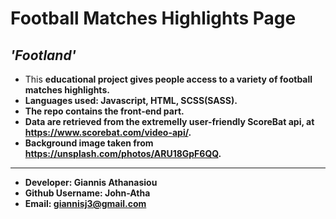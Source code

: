 # Football Matches Highlights Page
## <i>'Footland'</i>
* This <b>educational<b> project gives people access to a variety of football matches highlights.
* Languages used: Javascript, HTML, SCSS(SASS).
* The repo contains the front-end part.
* Data are retrieved from the extremelly user-friendly <b>ScoreBat</b> api, at https://www.scorebat.com/video-api/.
* Background image taken from https://unsplash.com/photos/ARU18GpF6QQ.

- - -
* Developer: Giannis Athanasiou
* Github Username: John-Atha
* Email: giannisj3@gmail.com
